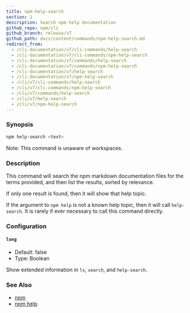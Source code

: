 ```yaml
---
title: npm-help-search
section: 1
description: Search npm help documentation
github_repo: npm/cli
github_branch: release/v7
github_path: docs/content/commands/npm-help-search.md
redirect_from:
  - /cli-documentation/v7/cli-commands/help-search
  - /cli-documentation/v7/cli-commands/npm-help-search
  - /cli-documentation/v7/commands/help-search
  - /cli-documentation/v7/commands/npm-help-search
  - /cli-documentation/v7/help-search
  - /cli-documentation/v7/npm-help-search
  - /cli/v7/cli-commands/help-search
  - /cli/v7/cli-commands/npm-help-search
  - /cli/v7/commands/help-search
  - /cli/v7/help-search
  - /cli/v7/npm-help-search
---
```


### Synopsis

```bash
npm help-search <text>
```

Note: This command is unaware of workspaces.

### Description

This command will search the npm markdown documentation files for the terms
provided, and then list the results, sorted by relevance.

If only one result is found, then it will show that help topic.

If the argument to `npm help` is not a known help topic, then it will call
`help-search`.  It is rarely if ever necessary to call this command
directly.

### Configuration

#### `long`

* Default: false
* Type: Boolean

Show extended information in `ls`, `search`, and `help-search`.



### See Also

* [npm](/cli/v7/commands/npm)
* [npm help](/cli/v7/commands/npm-help)
